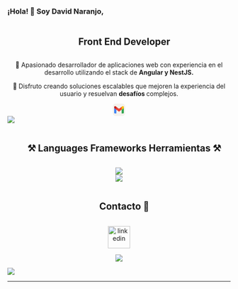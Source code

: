 ### ¡Hola! 👋 Soy David Naranjo,

<div align="center">
  <div id="user-content-toc">
    <ul align="center">
      <summary><h2 style="display: inline-block">Front End Developer</h2></summary>
    </ul>
  </div>
  <p>
   🚀 Apasionado desarrollador de aplicaciones web con experiencia en el desarrollo utilizando el stack de <strong>Angular y NestJS.</strong>
  </p>
</div>

<div align="center">
  <p>🌱 Disfruto creando soluciones escalables que mejoren la experiencia del usuario y resuelvan <strong>desafíos </strong>complejos.</p>
</div>

   

<div align="center">
  <a href="mailto:davide.naranjom@gmail.com">
    <svg xmlns="http://www.w3.org/2000/svg" width="28" height="28" viewBox="0 0 256 256"><g fill="none"><rect width="256" height="256" fill="#F4F2ED" rx="60"/><path fill="#4285F4" d="M41.636 203.039h31.818v-77.273L28 91.676v97.727c0 7.545 6.114 13.636 13.636 13.636"/><path fill="#34A853" d="M182.545 203.039h31.819c7.545 0 13.636-6.114 13.636-13.636V91.675l-45.455 34.091"/><path fill="#FBBC04" d="M182.545 66.675v59.091L228 91.676V73.492c0-16.863-19.25-26.477-32.727-16.363"/><path fill="#EA4335" d="M73.455 125.766v-59.09L128 107.583l54.545-40.909v59.091L128 166.675"/><path fill="#C5221F" d="M28 73.493v18.182l45.454 34.091v-59.09L60.727 57.13C47.227 47.016 28 56.63 28 73.493"/></g></svg>
  </a>
</div>

<img src="https://user-images.githubusercontent.com/73097560/115834477-dbab4500-a447-11eb-908a-139a6edaec5c.gif">

<div id="user-content-toc">
  <ul align="center">
    <summary><h2 style="display: inline-block">⚒️ Languages Frameworks Herramientas ⚒️</h2></summary>
  </ul>
</div>

<div align="center">
  <img src="https://skillicons.dev/icons?i=git,css,discord,docker,express,figma,firebase,github,nestjs" /><br>
  <img src="https://skillicons.dev/icons?i=html,js,materialui,mongodb,nodejs,postman,redux,tailwind,ts,vscode,angular" />
</div>

<!-- Connect with me -->
<!--h2 without bottom border-->
<div id="user-content-toc">
  <ul align="center">
    <summary><h2 style="display: inline-block">Contacto 🤝</h2></summary>
  </ul>
</div>

<!--icons and links-->
<p align="center">
<a href="https://www.linkedin.com/in/david-eduardo-naranjo-montanez-3b4185295/" target="blank" ><img align="center" src="https://user-images.githubusercontent.com/88904952/234979284-68c11d7f-1acc-4f0c-ac78-044e1037d7b0.png" alt="linkedin" height="50" width="50" /></a>
</p>


<!--profile visit count-->
<div align="center">
  
[![](https://visitcount.itsvg.in/api?id=1010nishant&icon=3&color=6)](https://visitcount.itsvg.in)
  
</div>

<!--horizontal divider(gradiant)-->
<img src="https://user-images.githubusercontent.com/73097560/115834477-dbab4500-a447-11eb-908a-139a6edaec5c.gif">

----------------------------------------------------------------------


